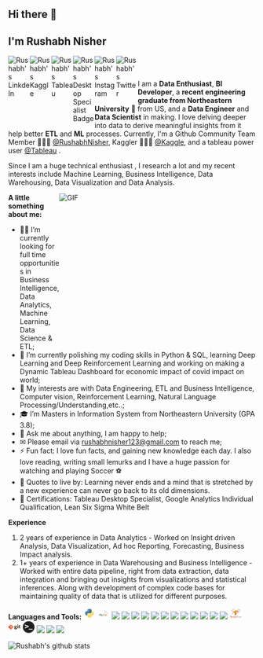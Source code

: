## Hi there 👋
## I'm **Rushabh Nisher**

<a href="http://www.linkedin.com/in/rushabh-nisher/">
  <img align="left" alt="Rushabh's LinkdeIn" width="44px" src="https://cdn.jsdelivr.net/npm/simple-icons@v3/icons/linkedin.svg" />
</a>
<a href="http://www.kaggle.com/rushabhnisher123">
  <img align="left" alt="Rushabh's Kaggle" width="44px" src="https://cdn.jsdelivr.net/npm/simple-icons@3.1.0/icons/kaggle.svg" />
</a>
<a href="https://public.tableau.com/profile/rushabh.jayesh.nisher#!/">
  <img align="left" alt="Rushabh's Tableau" width="44px" src="https://www.biztory.com/hubfs/4_tableau-512.png" />
</a>
<a href="https://www.youracclaim.com/badges/a06ccf0a-fa32-4cdf-a580-8cb48559262b/public_url">
  <img align="left" alt="Rushabh's Desktop Specialist Badge" width="44px" src="https://images.youracclaim.com/images/0abdbebb-07bd-4698-8d53-75bc075416df/TDS_png.png" />
</a>
<a href="https://www.instagram.com/now_whats_the_rush/?hl=en">
  <img align="left" alt="Rushabh's Instagram" width="44px" src="https://cdn.jsdelivr.net/npm/simple-icons@v3/icons/instagram.svg" />
</a>
<a href="https://twitter.com/nowwhatstherush">
  <img align="left" alt="Rushabh's Twitter" width="44px" src="http://cdn.onlinewebfonts.com/svg/img_146816.svg" />
</a>

<br />
<br />


I am a **Data Enthusiast**, **BI Developer**, a **recent engineering graduate from Northeastern University** 🚀 from US, and a **Data Engineer** and **Data Scientist** in making. I love delving deeper into data to derive meaningful insights from it help better **ETL** and **ML** processes. Currently, I'm a Github Community Team Member 👨🏻‍💻 [@RushabhNisher](https://github.com/RushabhNisher), Kaggler 👨🏽‍💻 [@Kaggle](http://www.kaggle.com/rushabhnisher123), and a tableau power user [@Tableau](https://public.tableau.com/profile/rushabh.jayesh.nisher#!/) . 

Since I am a huge technical enthusiast , I research a lot and my recent interests include Machine Learning, Business Intelligence, Data Warehousing, Data Visualization and Data Analysis.

  <img align="right" height="300" width="400" alt="GIF" src="https://remakelearning.org/wp-content/uploads/2020/01/122.gif" />

**A little something about me:**

- 👦‍💻 I’m currently looking for full time opportunities in Business Intelligence, Data Analytics, Machine Learning, Data Science & ETL;
- 🌱 I’m currently polishing my coding skills in Python & SQL, learning Deep Learning and Deep Reinforcement Learning and working on making a Dynamic Tableau Dashboard for economic impact of covid impact on world; 
- 🤔 My interests are with Data Engineering, ETL and Business Intelligence, Computer vision, Reinforcement Learning, Natural Language Processing/Understanding,etc..;
- 🎓 I’m Masters in Information System from Northeastern University (GPA 3.8);
- 💬 Ask me about anything, I am happy to help;
- ✉ Please email via rushabhnisher123@gmail.com to reach me;
- ⚡ Fun fact: I love fun facts, and gaining new knowledge each day. I also love reading, writing small lemurks and I have a huge passion for watching and playing Soccer ⚽
- 💭 Quotes to live by: Learning never ends and a mind that is stretched by a new experience can never go back to its old dimensions.
- 📜 Certifications: Tableau Desktop Specialist, Google Analytics Individual Qualification, Lean Six Sigma White Belt


**Experience**
1) 2 years of experience in Data Analytics - Worked on Insight driven Analysis, Data Visualization, Ad hoc Reporting, Forecasting, Business Impact analysis.
2) 1+ years of experience in Data Warehousing and Business Intelligence - Worked with entire data pipeline, right from data extraction, data integration and bringing out insights from visualizations and statistical inferences. Along with development of complex code bases for maintaining quality of data that is utilized for different purposes.

**Languages and Tools:** 
<code><img height="25" src="https://raw.githubusercontent.com/github/explore/80688e429a7d4ef2fca1e82350fe8e3517d3494d/topics/python/python.png"></code>
<code><img height="25" src="https://raw.githubusercontent.com/github/explore/80688e429a7d4ef2fca1e82350fe8e3517d3494d/topics/mysql/mysql.png"></code>
<code><img height="25" src="https://cdn.educba.com/academy/wp-content/uploads/2019/02/T-SQL-Commands.jpg"></code>
<code><img height="25" src="https://www.logolynx.com/images/logolynx/9f/9f5380cdef9e98b0fb8791cac040287f.png"></code>
<code><img height="25" src="https://www.quest.com/community/cfs-filesystemfile/__key/communityserver-components-secureimagefileviewer/communityserver-blogs-components-weblogfiles-00-00-00-00-39/Slide2.JPG_2D00_1100x500x2.jpg?_=637219525519183603"></code>
<code><img height="25" src="https://banner2.cleanpng.com/20180320/qwq/kisspng-oracle-sql-developer-oracle-database-pl-sql-oracle-vector-sql-server-icon-5ab0cd69bc5833.9561526915215363617715.jpg"></code>
<code><img height="25" src="https://www.wintellect.com/wp-content/uploads/2020/02/azure1.png"></code>
<code><img height="25" src="https://upload.wikimedia.org/wikipedia/commons/thumb/9/97/Talend_logo.svg/1280px-Talend_logo.svg.png"></code>
<code><img height="25" src="https://www.sqlsplus.com/wp-content/uploads/2020/06/SSIS-SQL-Server-Integration-Services-Description-of-integration-services.jpg"></code>
<code><img height="25" src="https://www.k2e.com/wp-content/uploads/2018/12/Power-BI-Logo.png"></code>
<code><img height="25" src="https://community.idera.com/cfs-file/__key/communityserver-blogs-components-weblogfiles/00-00-00-03-31/8037.DataArchitect256x256.png"></code>
<code><img height="25" src="https://www.pngfind.com/pngs/m/653-6539775_google-analytics-logo-hd-png-download.png"></code>
<code><img height="25" src="https://cdn2.iconfinder.com/data/icons/artificial-intelligence-ai/64/openai-gym-Toolkit-algorithm-Reinforcement-Learning_-512.png"></code>
<code><img height="25" src="https://webassets.mongodb.com/_com_assets/cms/mongodb_logo1-76twgcu2dm.png"></code>
<code><img height="25" src="https://raw.githubusercontent.com/github/explore/80688e429a7d4ef2fca1e82350fe8e3517d3494d/topics/tensorflow/tensorflow.png"></code>
<code><img height="25" src="https://raw.githubusercontent.com/github/explore/80688e429a7d4ef2fca1e82350fe8e3517d3494d/topics/git/git.png"></code>
<code><img height="25" src="https://raw.githubusercontent.com/github/explore/80688e429a7d4ef2fca1e82350fe8e3517d3494d/topics/terminal/terminal.png"></code>
<code><img height="25" src="https://pytorch.org/assets/images/pytorch-logo.png"></code>
<code><img height="25" src="https://1000logos.net/wp-content/uploads/2020/08/Microsoft-Excel-Logo-1280x800.png"></code>
<code><img height="25" src="https://upload.wikimedia.org/wikipedia/commons/thumb/9/92/LaTeX_logo.svg/1599px-LaTeX_logo.svg.png"></code>


![Rushabh's github stats](https://github-readme-stats.vercel.app/api?username=RushabhNisher&show_icons=true&hide_border=true)
